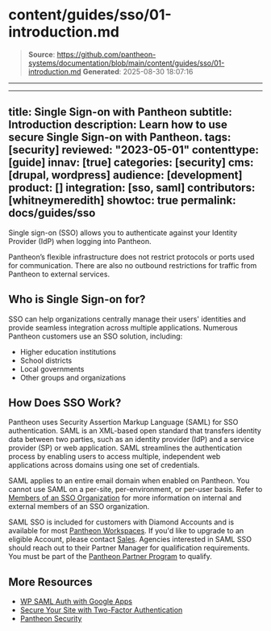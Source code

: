 # content/guides/sso/01-introduction.md

> **Source**: https://github.com/pantheon-systems/documentation/blob/main/content/guides/sso/01-introduction.md
> **Generated**: 2025-08-30 18:07:16

---

---
title: Single Sign-on with Pantheon
subtitle: Introduction
description: Learn how to use secure Single Sign-on with Pantheon.
tags: [security]
reviewed: "2023-05-01"
contenttype: [guide]
innav: [true]
categories: [security]
cms: [drupal, wordpress]
audience: [development]
product: []
integration: [sso, saml]
contributors: [whitneymeredith]
showtoc: true
permalink: docs/guides/sso
---

Single sign-on (SSO) allows you to authenticate against your Identity Provider (IdP) when logging into Pantheon.

Pantheon’s flexible infrastructure does not restrict protocols or ports used for communication. There are also no outbound restrictions for traffic from Pantheon to external services.

## Who is Single Sign-on for?

SSO can help organizations centrally manage their users' identities and provide seamless integration across multiple applications. Numerous Pantheon customers use an SSO solution, including:

- Higher education institutions
- School districts
- Local governments
- Other groups and organizations

## How Does SSO Work?

Pantheon uses Security Assertion Markup Language (SAML) for SSO authentication. SAML is an XML-based open standard that transfers identity data between two parties, such as an identity provider (IdP) and a service provider (SP) or web application. SAML streamlines the authentication process by enabling users to access multiple, independent web applications across domains using one set of credentials.

<Alert title="Note"  type="info" >

SAML applies to an entire email domain when enabled on Pantheon. You cannot use SAML on a per-site, per-environment, or per-user basis. Refer to [Members of an SSO Organization](/guides/sso/sso-organizations#members-of-an-sso-organization) for more information on internal and external members of an SSO organization.

</Alert>

SAML SSO is included for customers with Diamond Accounts and is available for most [Pantheon Workspaces](/guides/account-mgmt/workspace-sites-teams/workspaces). If you'd like to upgrade to an eligible Account, please contact [Sales](https://pantheon.io/plans/elite?docs). Agencies interested in SAML SSO should reach out to their Partner Manager for qualification requirements. You must be part of the [Pantheon Partner Program](https://pantheon.io/plans/partner-program?docs) to qualify.

## More Resources

- [WP SAML Auth with Google Apps](/guides/wordpress-google-sso/saml-app/)
- [Secure Your Site with Two-Factor Authentication](/guides/secure-development/two-factor-authentication)
- [Pantheon Security](/guides/security)
